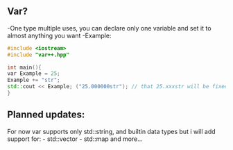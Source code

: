 ## Var?
  -One type multiple uses, you can declare only one variable and set it to almost anything you want
  -Example: 
  ```c++
  #include <iostream>
  #include "var++.hpp"
  
  int main(){
  var Example = 25;
  Example += "str";
  std::cout << Example; ("25.000000str"); // that 25.xxxstr will be fixed in next update
  }
  
  ```
## Planned updates:
  For now var supports only std::string, and builtin data types but i will add support for:
    - std::vector
    - std::map
    and more...

